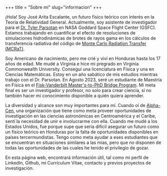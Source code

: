 +++
title = "Sobre mí"
slug="informacion"
+++

¡Hola! Soy José Arita Escalante, un futuro físico teórico con interés en la Teoría de Relatividad General. Actualmente, soy asistente de investigador para el [Dr. Tyler Parsotan](https://science.gsfc.nasa.gov/sed/bio/tmpataki) en NASA Goddard 
Space Flight Center (GSFC). Estamos trabajando en cuantificar el efecto de resoluciones de simulaciones hidrodinámicas de brotes de rayos gama en los cálculos de transferencia radiativa del código de [Monte Carlo Radiation Transfer 
(MCRaT)](https://github.com/parsotat/ProcessMCRaT).

Soy Americano de nacimiento, pero me crié y viví en Honduras hasta los 17 años de edad. Me mudé a Virginia e hice mi pregrado en Virginia Commonwealth University. Conseguí una licenciatura en Física y una en Ciencias Matemáticas. Estoy en un año 
sabático de mis estudios mientras trabajo con el Dr. Parsotan. En Agosto 2023, seré un estudiante de Maestría en Física en el [Fisk-Vanderbilt Master's-to-PhD Bridge Program](https://www.fisk-vanderbilt-bridge.org). Mi meta final es ser un 
investigador y profesor, no solo para crear ciencia, si no también hacer mi conocimiento disponible a quién quiera aprender.

La diversidad y alcance son muy importantes para mí. Cuando oí de [Alpha-Cen](https://astro.alphacen.org/es/), una organización que tiene como meta proveer oportunidades de investigación en las ciencias astronómicas en Centroamérica y el Caribe, 
sentí la necesidad de unir e involucrarme con ella. Cuando me mudé a los Estados Unidos, fue porque supe que sería difícil asegurar un futuro como un físico teórico en Honduras por la falta de oportunidades disponibles en países tercermundistas. 
Tengo como meta ayudar a eses estudiantes que se encuentran en situaciones similares a las mias, pero que no disponen de todas las oportunidades de las cuales he tenido el privilegio de gozar. 

En esta página web, encontrará información útil, tal como mi perfil de LinkedIn, Github, mi Currículum Vitae, contacto y previos proyectos de investigación. 

